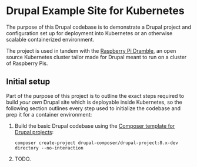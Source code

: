 # Drupal Example Site for Kubernetes

The purpose of this Drupal codebase is to demonstrate a Drupal project and configuration set up for deployment into Kubernetes or an otherwise scalable containerized environment.

The project is used in tandem with the [Raspberry Pi Dramble](http://www.pidramble.com), an open source Kubernetes cluster tailor made for Drupal meant to run on a cluster of Raspberry Pis.

## Initial setup

Part of the purpose of this project is to outline the exact steps required to build _your own_ Drupal site which is deployable inside Kubernetes, so the following section outlines every step used to initialize the codebase and prep it for a container environment:

  1. Build the basic Drupal codebase using the [Composer template for Drupal projects](https://github.com/drupal-composer/drupal-project):

         composer create-project drupal-composer/drupal-project:8.x-dev directory --no-interaction

  2. TODO.
